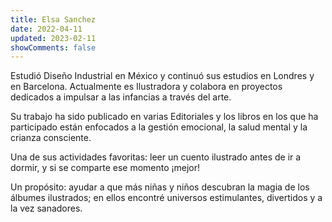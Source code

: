 ```yaml
---
title: Elsa Sanchez
date: 2022-04-11
updated: 2023-02-11
showComments: false
---
```


Estudió Diseño Industrial en México y continuó sus estudios en Londres y en Barcelona. Actualmente es Ilustradora y colabora en proyectos dedicados a impulsar a las infancias a través del arte.
<br>

Su trabajo ha sido publicado en varias Editoriales y los libros en los que ha participado están enfocados a la gestión emocional, la salud mental y la crianza consciente. 
<br>

Una de sus actividades favoritas: leer un cuento ilustrado antes de ir a dormir, y si se comparte ese momento ¡mejor!
<br>

Un propósito: ayudar a que más niñas y niños descubran la magia de los álbumes ilustrados; en ellos encontré universos estimulantes, divertidos y a la vez sanadores.